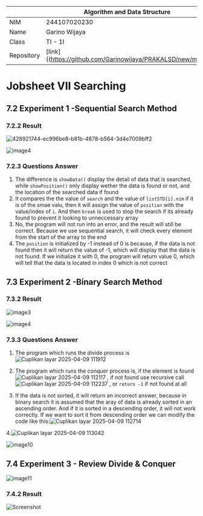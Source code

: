 |  | Algorithm and Data Structure |
|--|--|
| NIM | 244107020230 |
| Name |Garino Wijaya|
| Class | TI - 1I |
| Repository | [link] ((https://github.com/Garinowijaya/PRAKALSD/new/main) |

# Jobsheet VII Searching

## 7.2 Experiment 1 -Sequential Search Method

### 7.2.2 Result
![428921744-ec996be8-b81b-4878-b564-3d4e7009bff2](https://github.com/user-attachments/assets/189f0b68-71ba-42d8-8885-24cb6582c455)

![image4](https://github.com/user-attachments/assets/c60cfe12-a6f3-4f57-b112-f2ab56865646)


### 7.2.3 Questions Answer
1. The difference is `showData()` display the detail of data that is searched, while `showPosition()` only display wether the data is found or not, and the location of the searched data if found
2. It compares the the value of `search` and the value of `listSTD[i].nim` if it is of the smae valu, then it will assign the value of `position` with the value/index of `i`. And then `break` is used to stop the search if its already found to prevent it looking to unneccessary array
3. No, the program will not run into an error, and the result will still be correct. Because we use sequential search, it will check every element from the start of the array to the end
4. The `position` is initialized by -1 instead of 0 is because, if the data is not found then it will return the value of -1, which will display that the data is not found. If we initialize it with 0, the program will return value 0, which will tell that the data is located in index 0 which is not correct

## 7.3 Experiment 2 -Binary Search Method

### 7.3.2 Result
![image3](https://github.com/user-attachments/assets/aab10a31-3b81-463f-bf22-4db9c0b8775c)

![image4](https://github.com/user-attachments/assets/107162d8-8ca8-4525-91ba-484e8756f19c)


### 7.3.3 Questions Answer
1. The program which runs the divide process is ![Cuplikan layar 2025-04-09 111912](https://github.com/user-attachments/assets/7f794a72-1715-4b8d-b4a8-fdc23114825b)

2. The program which runs the conquer process is, if the element is found ![Cuplikan layar 2025-04-09 112117](https://github.com/user-attachments/assets/b7114eea-6ec2-4839-a369-3c4af4938a33)
, if not found use recursive call ![Cuplikan layar 2025-04-09 112237](https://github.com/user-attachments/assets/a0afe18b-507b-4e42-98d2-4fccf5fed740)
, or `return -1` if not found at all
3. If the data is not sorted, it will return an incorrect answer, because in binary search it is assumed that the aray of data is already sorted in an ascending order. And if it is sorted in a descending order, it will not work correctly. If we want to sort it from descending order we can modify the code like this:![Cuplikan layar 2025-04-09 112714](https://github.com/user-attachments/assets/c239851a-1172-439c-985c-9a86a8091ecf)

4.![Cuplikan layar 2025-04-09 113042](https://github.com/user-attachments/assets/b0470b41-0c6a-4fc0-8358-1e1dc38bc696)

 ![image10](https://github.com/user-attachments/assets/5186dab5-c5e4-44f2-99c4-540bff52d585)


## 7.4 Experiment 3 - Review Divide & Conquer
![image11](https://github.com/user-attachments/assets/d2ce997a-f1d5-46b6-87f0-d3907a6b6caf)


### 7.4.2 Result
![Screenshot](img/image11.png)
